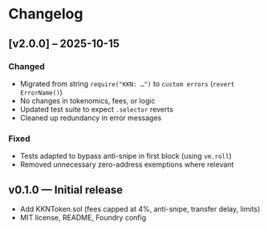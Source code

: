 # Changelog

## [v2.0.0] – 2025-10-15  
### Changed  
- Migrated from string `require("KKN: …")` to `custom errors` (`revert ErrorName()`)  
- No changes in tokenomics, fees, or logic  
- Updated test suite to expect `.selector` reverts  
- Cleaned up redundancy in error messages  

### Fixed  
- Tests adapted to bypass anti-snipe in first block (using `vm.roll`)  
- Removed unnecessary zero-address exemptions where relevant 

## v0.1.0 — Initial release
- Add KKNToken.sol (fees capped at 4%, anti-snipe, transfer delay, limits)
- MIT license, README, Foundry config
